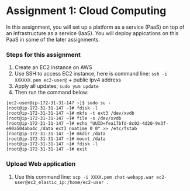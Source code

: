 # Assignment 1: Cloud Computing

In this assignment, you will set up a platform as a service (PaaS) on top of an infrastructure as a service (IaaS). You will deploy appications on this PaaS in some of the later assignments.

### Steps for this assignment
1. Create an EC2 instance on AWS
2. Use SSH to access EC2 instance, here is command line: ```ssh -i XXXXXX.pem ec2-user@``` + public Ipv4 address
3. Apply all updates; ```sudo yum update```
4. Then run the command below:
```EC2
[ec2-user@ip-172-31-31-147 ~]$ sudo su -
[root@ip-172-31-31-147 ~]# fdisk -l
[root@ip-172-31-31-147 ~]# mkfs -t ext3 /dev/xvdb
[root@ip-172-31-31-147 ~]# file -s /dev/xvdb
[root@ip-172-31-31-147 ~]# echo "UUID=fea17bfd-8c02-4d20-9e3f-e90a504aba4c /data ext3 noatime 0 0" >> /etc/fstab
[root@ip-172-31-31-147 ~]# mkdir /data
[root@ip-172-31-31-147 ~]# mount /data
[root@ip-172-31-31-147 ~]# fdisk -l
[root@ip-172-31-31-147 ~]# exit
```
### Upload Web application
1. Use this command line: ```scp -i XXXX.pem chat-webapp.war ec2-user@ec2_elastic_ip:/home/ec2-user .```
